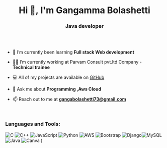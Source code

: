 <h1 align="center">Hi 👋, I'm Gangamma Bolashetti</h1>
<h3 align="center">Java developer</h3>

<br>
<br>

- 🌱 I’m currently been learning **Full stack Web development**

- 👨‍💻 I’m currently working at Parvam Consult pvt.ltd Company - **Technical trainee**
  
- 💻 All of my projects are available on [GitHub](https://github.com/Ganga710/2LG21CS012_GANGA_T-P_25_GEC_Talakal_Parvam.git)

- 💬 Ask me about **Programming ,Aws Cloud**

- 📫 Reach out to me at **gangabolashetti73@gmail.com**



<br>
<h3 align="left">Languages and Tools:</h3>

![C](https://img.shields.io/badge/c-%2300599C.svg?style=flat&logo=c&logoColor=white) ![C++](https://img.shields.io/badge/c++-%2300599C.svg?style=flat&logo=c%2B%2B&logoColor=white)  ![JavaScript](https://img.shields.io/badge/javascript-%23323330.svg?style=flat&logo=javascript&logoColor=%23F7DF1E) ![Python](https://img.shields.io/badge/python-3670A0?style=flat&logo=python&logoColor=ffdd54) ![AWS](https://img.shields.io/badge/AWS-%23FF9900.svg?style=flat&logo=amazon-aws&logoColor=white)   ![Bootstrap](https://img.shields.io/badge/bootstrap-%23563D7C.svg?style=flat&logo=bootstrap&logoColor=white) ![Django](https://img.shields.io/badge/django-%23092E20.svg?style=flat&logo=django&logoColor=white)![MySQL](https://img.shields.io/badge/mysql-%2300f.svg?style=flat&logo=mysql&logoColor=white)![Java](https://icons8.com/icon/13679/java-coffee-cup-logo) ![Canva](https://img.shields.io/badge/Canva-%2300C4CC.svg?style=flat&logo=Canva&logoColor=white) )


